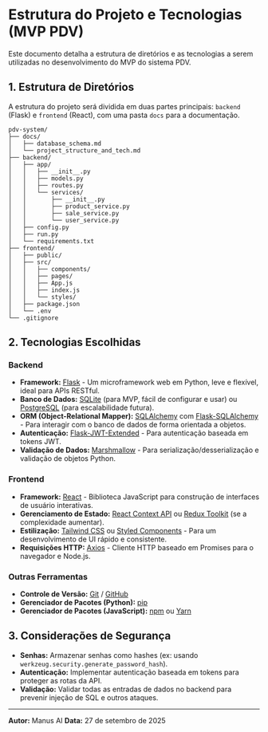 # Estrutura do Projeto e Tecnologias (MVP PDV)

Este documento detalha a estrutura de diretórios e as tecnologias a serem utilizadas no desenvolvimento do MVP do sistema PDV.

## 1. Estrutura de Diretórios

A estrutura do projeto será dividida em duas partes principais: `backend` (Flask) e `frontend` (React), com uma pasta `docs` para a documentação.

```
pdv-system/
├── docs/
│   ├── database_schema.md
│   └── project_structure_and_tech.md
├── backend/
│   ├── app/
│   │   ├── __init__.py
│   │   ├── models.py
│   │   ├── routes.py
│   │   └── services/
│   │       ├── __init__.py
│   │       ├── product_service.py
│   │       ├── sale_service.py
│   │       └── user_service.py
│   ├── config.py
│   ├── run.py
│   └── requirements.txt
├── frontend/
│   ├── public/
│   ├── src/
│   │   ├── components/
│   │   ├── pages/
│   │   ├── App.js
│   │   ├── index.js
│   │   └── styles/
│   ├── package.json
│   └── .env
└── .gitignore
```

## 2. Tecnologias Escolhidas

### Backend

*   **Framework:** [Flask](https://flask.palletsprojects.com/) - Um microframework web em Python, leve e flexível, ideal para APIs RESTful.
*   **Banco de Dados:** [SQLite](https://www.sqlite.org/index.html) (para MVP, fácil de configurar e usar) ou [PostgreSQL](https://www.postgresql.org/) (para escalabilidade futura).
*   **ORM (Object-Relational Mapper):** [SQLAlchemy](https://www.sqlalchemy.org/) com [Flask-SQLAlchemy](https://flask-sqlalchemy.palletsprojects.com/) - Para interagir com o banco de dados de forma orientada a objetos.
*   **Autenticação:** [Flask-JWT-Extended](https://flask-jwt-extended.readthedocs.io/en/stable/) - Para autenticação baseada em tokens JWT.
*   **Validação de Dados:** [Marshmallow](https://marshmallow.readthedocs.io/en/stable/) - Para serialização/desserialização e validação de objetos Python.

### Frontend

*   **Framework:** [React](https://react.dev/) - Biblioteca JavaScript para construção de interfaces de usuário interativas.
*   **Gerenciamento de Estado:** [React Context API](https://react.dev/learn/passing-props-with-a-context) ou [Redux Toolkit](https://redux-toolkit.js.org/) (se a complexidade aumentar).
*   **Estilização:** [Tailwind CSS](https://tailwindcss.com/) ou [Styled Components](https://styled-components.com/) - Para um desenvolvimento de UI rápido e consistente.
*   **Requisições HTTP:** [Axios](https://axios-http.com/) - Cliente HTTP baseado em Promises para o navegador e Node.js.

### Outras Ferramentas

*   **Controle de Versão:** [Git](https://git-scm.com/) / [GitHub](https://github.com/)
*   **Gerenciador de Pacotes (Python):** [pip](https://pip.pypa.io/en/stable/)
*   **Gerenciador de Pacotes (JavaScript):** [npm](https://www.npmjs.com/) ou [Yarn](https://yarnpkg.com/)

## 3. Considerações de Segurança

*   **Senhas:** Armazenar senhas como hashes (ex: usando `werkzeug.security.generate_password_hash`).
*   **Autenticação:** Implementar autenticação baseada em tokens para proteger as rotas da API.
*   **Validação:** Validar todas as entradas de dados no backend para prevenir injeção de SQL e outros ataques.

---

**Autor:** Manus AI
**Data:** 27 de setembro de 2025

